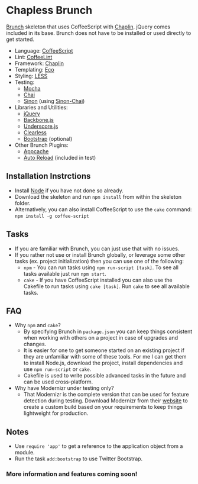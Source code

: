 # Chapless Brunch

[Brunch](http://brunch.io/) skeleton that uses CoffeeScript with [Chaplin](http://chaplinjs.org/). jQuery comes included in its base. Brunch does not have to be installed or used directly to get started.

* Language: [CoffeeScript](http://coffeescript.org/)
* Lint: [CoffeeLint](http://www.coffeelint.org/)
* Framework: [Chaplin](http://chaplinjs.org/)
* Templating: [Eco](http://github.com/sstephenson/eco)
* Styling: [LESS](http://lesscss.org/)
* Testing:
  * [Mocha](http://visionmedia.github.com/mocha/)
  * [Chai](http://chaijs.com/)
  * [Sinon](http://sinonjs.org/) (using [Sinon-Chai](http://github.com/domenic/sinon-chai))
* Libraries and Utilities:
  * [jQuery](http://jquery.com/)
  * [Backbone.js](http://backbonejs.org/)
  * [Underscore.js](http://underscorejs.org/)
  * [Clearless](http://clearleft.github.com/clearless/)
  * [Bootstrap](http://twitter.github.com/bootstrap) (optional)
* Other Brunch Plugins:
  * [Appcache](http://github.com/brunch/appcache-brunch)
  * [Auto Reload](http://github.com/brunch/auto-reload-brunch) (included in test)


## Installation Instrctions

* Install [Node](http://nodejs.org/) if you have not done so already.
* Download the skeleton and run `npm install` from within the skeleton folder.
* Alternatively, you can also install CoffeeScript to use the `cake` command: `npm install -g coffee-script`


## Tasks

* If you are familiar with Brunch, you can just use that with no issues.
* If you rather not use or install Brunch globally, or leverage some other tasks (ex. project initialization) then you can use one of the following:
  * `npm` - You can run tasks using `npm run-script [task]`. To see all tasks available just run `npm start`.
  * `cake` - If you have CoffeeScript installed you can also use the Cakefile to run tasks using `cake [task]`. Run `cake` to see all available tasks.


## FAQ

* Why `npm` and `cake`?
  * By specifying Brunch in `package.json` you can keep things consistent when working with others on a project in case of upgrades and changes.
  * It is easier for one to get someone started on an existing project if they are unfamiliar with some of these tools. For me I can get them to install Node.js, download the project, install dependencies and use `npm run-script` or `cake`.
  * Cakefile is used to write possible advanced tasks in the future and can be used cross-platform.
* Why have Modernizr under testing only?
  * That Modernizr is the complete version that can be used for feature detection during testing. Download Modernizr from their [website](http://modernizr.com/) to create a custom build based on your requirements to keep things lightweight for production.


## Notes

* Use `require 'app'` to get a reference to the application object from a module.
* Run the task `add:bootstrap` to use Twitter Bootstrap.


### More information and features coming soon!